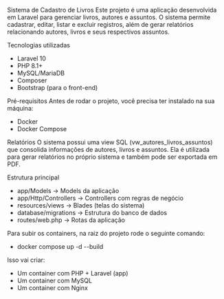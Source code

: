 Sistema de Cadastro de Livros
Este projeto é uma aplicação desenvolvida em Laravel para gerenciar livros, autores e assuntos.
O sistema permite cadastrar, editar, listar e excluir registros, além de gerar relatórios relacionando autores, livros e seus respectivos assuntos.

Tecnologias utilizadas
- Laravel 10
- PHP 8.1+
- MySQL/MariaDB
- Composer
- Bootstrap (para o front-end)

Pré-requisitos
Antes de rodar o projeto, você precisa ter instalado na sua máquina:
- Docker
- Docker Compose

Relatórios
O sistema possui uma view SQL (vw_autores_livros_assuntos) que consolida informações de autores, livros e assuntos.
Ela é utilizada para gerar relatórios no próprio sistema e também pode ser exportada em PDF.

Estrutura principal
- app/Models → Models da aplicação
- app/Http/Controllers → Controllers com regras de negócio
- resources/views → Blades (telas do sistema)
- database/migrations → Estrutura do banco de dados
- routes/web.php → Rotas da aplicação

Para subir os containers, na raiz do projeto rode o seguinte comando:
- docker compose up -d --build

Isso vai criar:
- Um container com PHP + Laravel (app)
- Um container com MySQL
- Um container com Nginx
